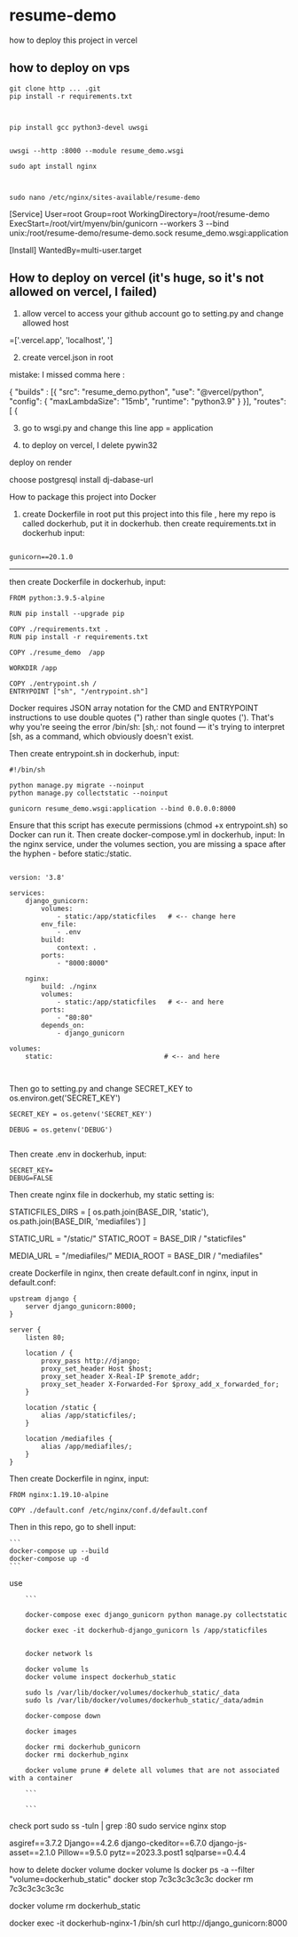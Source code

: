 # resume-demo

how to deploy this project in vercel

## how to deploy on vps
```
git clone http ... .git
pip install -r requirements.txt



pip install gcc python3-devel uwsgi


uwsgi --http :8000 --module resume_demo.wsgi

sudo apt install nginx



sudo nano /etc/nginx/sites-available/resume-demo 

```





[Service]
User=root
Group=root
WorkingDirectory=/root/resume-demo
ExecStart=/root/virt/myenv/bin/gunicorn --workers 3 --bind unix:/root/resume-demo/resume-demo.sock resume_demo.wsgi:application

[Install]
WantedBy=multi-user.target






## How to deploy on vercel (it's huge, so it's not allowed on vercel, I failed)
1. allow vercel to access your github account
go to setting.py and change allowed host

=['.vercel.app', 'localhost', ']

2. create vercel.json in root

mistake: I missed comma here :

{
    "builds" : [{
        "src": "resume_demo.python",
        "use": "@vercel/python",
        "config": { "maxLambdaSize": "15mb", "runtime": "python3.9" }
    }],
    "routes": [
        {

3. go to wsgi.py and change this line
app = application


4. to deploy on vercel,  I delete pywin32 



deploy on render

choose postgresql 
install dj-dabase-url












How to package this project into Docker

1. create Dockerfile in root
put this project into this file , here my repo is called dockerhub, put it in dockerhub.
then create requirements.txt in dockerhub
input:
```

gunicorn==20.1.0
```


---
then create Dockerfile in dockerhub, input: 

```
FROM python:3.9.5-alpine

RUN pip install --upgrade pip

COPY ./requirements.txt .
RUN pip install -r requirements.txt

COPY ./resume_demo  /app

WORKDIR /app

COPY ./entrypoint.sh /
ENTRYPOINT ["sh", "/entrypoint.sh"]

```

Docker requires JSON array notation for the CMD and ENTRYPOINT instructions to use double quotes (") rather than single quotes ('). That's why you're seeing the error /bin/sh: [sh,: not found — it's trying to interpret [sh, as a command, which obviously doesn't exist.

Then create entrypoint.sh in dockerhub, input:

```
#!/bin/sh

python manage.py migrate --noinput
python manage.py collectstatic --noinput

gunicorn resume_demo.wsgi:application --bind 0.0.0.0:8000

```

Ensure that this script has execute permissions (chmod +x entrypoint.sh) so Docker can run it.
Then create docker-compose.yml in dockerhub, input:
In the nginx service, under the volumes section, you are missing a space after the hyphen - before static:/static.
```

version: '3.8'

services:
    django_gunicorn:
        volumes:
            - static:/app/staticfiles   # <-- change here
        env_file:
            - .env
        build:
            context: .
        ports:
            - "8000:8000"

    nginx:
        build: ./nginx
        volumes:
            - static:/app/staticfiles   # <-- and here
        ports:
            - "80:80"
        depends_on:
            - django_gunicorn

volumes:
    static:                            # <-- and here



```
Then go to setting.py and change SECRET_KEY to os.environ.get('SECRET_KEY')

```
SECRET_KEY = os.getenv('SECRET_KEY')

DEBUG = os.getenv('DEBUG') 


```





Then create .env in dockerhub, input:

```
SECRET_KEY=
DEBUG=FALSE
```

Then create nginx file in dockerhub, my static setting is:

STATICFILES_DIRS = [
    os.path.join(BASE_DIR, 'static'),
    os.path.join(BASE_DIR, 'mediafiles')
]

STATIC_URL = "/static/"
STATIC_ROOT = BASE_DIR / "staticfiles"

MEDIA_URL = "/mediafiles/"
MEDIA_ROOT = BASE_DIR / "mediafiles"




 create Dockerfile in nginx, then create default.conf in nginx, input in  default.conf:

```
upstream django {
    server django_gunicorn:8000;
}

server {
    listen 80;

    location / {
        proxy_pass http://django;
        proxy_set_header Host $host;
        proxy_set_header X-Real-IP $remote_addr;
        proxy_set_header X-Forwarded-For $proxy_add_x_forwarded_for;
    }

    location /static {
        alias /app/staticfiles/;
    }

    location /mediafiles {
        alias /app/mediafiles/;
    }
}

```

Then create Dockerfile in nginx, input:

```
FROM nginx:1.19.10-alpine

COPY ./default.conf /etc/nginx/conf.d/default.conf

```


Then in this repo, go to shell input:
    
    ```
    docker-compose up --build
    docker-compose up -d
    ```

use 
    
        ```

        docker-compose exec django_gunicorn python manage.py collectstatic

        docker exec -it dockerhub-django_gunicorn ls /app/staticfiles


        docker network ls

        docker volume ls
        docker volume inspect dockerhub_static

        sudo ls /var/lib/docker/volumes/dockerhub_static/_data
        sudo ls /var/lib/docker/volumes/dockerhub_static/_data/admin

        docker-compose down

        docker images

        docker rmi dockerhub_gunicorn
        docker rmi dockerhub_nginx

        docker volume prune # delete all volumes that are not associated with a container

        ```

        ```

check port
sudo ss -tuln | grep :80
sudo service nginx stop



asgiref==3.7.2
Django==4.2.6
django-ckeditor==6.7.0
django-js-asset==2.1.0
Pillow==9.5.0
pytz==2023.3.post1
sqlparse==0.4.4


how to delete docker volume
docker volume ls
 docker ps -a --filter "volume=dockerhub_static"
    docker stop 7c3c3c3c3c3c
    docker rm  7c3c3c3c3c3c

docker volume rm  dockerhub_static

docker exec -it dockerhub-nginx-1 /bin/sh
curl http://django_gunicorn:8000